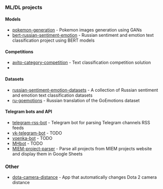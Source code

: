 ### ML/DL projects

#### Models

- [pokemon-generation](https://github.com/searayeah/pokemon-generation) - Pokemon images generation using GANs
- [bert-russian-sentiment-emotion](https://github.com/searayeah/bert-russian-sentiment-emotion) - Russian sentiment and emotion text classification project using BERT models

#### Competitions

- [avito-category-competition](https://github.com/searayeah/avito-category-competition) - Text classification competition solution
- 

#### Datasets

- [russian-sentiment-emotion-datasets](https://github.com/searayeah/russian-sentiment-emotion-datasets) - A collection of Russian sentiment and emotion text classification datasets
- [ru-goemotions](https://github.com/searayeah/ru-goemotions) - Russian translation of the GoEmotions dataset

#### Telegram bots and API

- [telegram-rss-bot](https://github.com/searayeah/telegram-rss-bot) - Telegram bot for parsing Telegram channels RSS feeds
- [vk-telegram-bot](https://github.com/searayeah/vk-telegram-bot) - TODO
- [voenka-bot](https://github.com/searayeah/voenka-bot) - TODO
- [MHbot](https://github.com/searayeah/MHbot) - TODO
- [MIEM-project-parser](https://github.com/searayeah/MIEM-project-parser) - Parse all projects from MIEM projects website and display them in Google Sheets 

### Other

- [dota-camera-distance](https://github.com/searayeah/dota-camera-distance) - App that automatically changes Dota 2 camera distance

